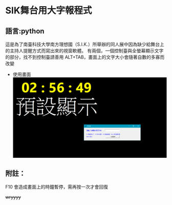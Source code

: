 # SIK舞台用大字報程式
## 語言:python

這是為了南臺科技大學南方理想國（S.I.K.）所舉辦的同人展中因為缺少給舞台上的主持人提醒方式而寫出來的視窗軟體。 
有兩個，一個控制臺與全螢幕顯示文字的部分，找不到控制臺請善用 ALT+TAB，畫面上的文字大小會隨著自數的多寡而改變
* 使用畫面
![](https://github.com/xiangerwu/SIK/blob/master/image.png)
## 附註：
F10 會造成畫面上的時鐘暫停，需再按一次才會回復 

~~wryyyy~~


